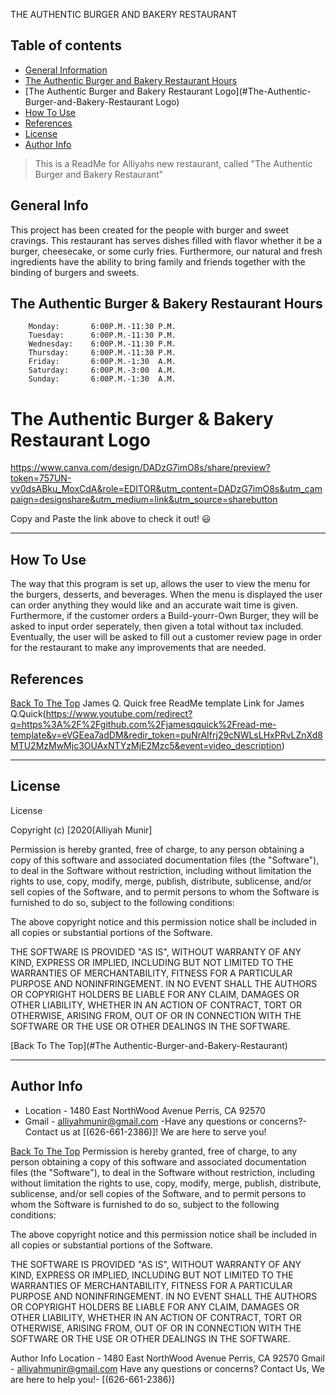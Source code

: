 THE AUTHENTIC BURGER AND BAKERY RESTAURANT
## Table of contents
- [General Information](#GeneralInformation)
- [The Authentic Burger and Bakery Restaurant Hours](#The-Authentic-Burger-and-Bakery-Restaurant-Hours)
- [The Authentic Burger and Bakery Restaurant Logo](#The-Authentic-Burger-and-Bakery-Restaurant Logo)
- [How To Use](#how-to-use)
- [References](#references)
- [License](#license)
- [Author Info](#author-info)

> This is a ReadMe for Alliyahs new restaurant, called "The Authentic Burger and Bakery Restaurant"

## General Info
This project has been created for the people with burger and sweet cravings. This restaurant has serves dishes filled with flavor whether it be a burger, cheesecake, or some curly fries. Furthermore, our natural and fresh ingredients have the ability to bring family and friends together with the binding of burgers and sweets. 

	
## The Authentic Burger & Bakery Restaurant Hours
        Monday:       6:00P.M.-11:30 P.M.
        Tuesday:      6:00P.M.-11:30 P.M.
        Wednesday:    6:00P.M.-11:30 P.M.
        Thursday:     6:00P.M.-11:30 P.M.
        Friday:       6:00P.M.-1:30  A.M. 
        Saturday:     6:00P.M.-3:00  A.M. 
        Sunday:       6:00P.M.-1:30  A.M.

# The Authentic Burger & Bakery Restaurant Logo

https://www.canva.com/design/DADzG7imO8s/share/preview?token=757UN-vv0dsABku_MoxCdA&role=EDITOR&utm_content=DADzG7imO8s&utm_campaign=designshare&utm_medium=link&utm_source=sharebutton

Copy and Paste the link above to check it out! 😃

---

## How To Use
The way that this program is set up, allows the user to view the menu for the burgers, desserts, and beverages. When the menu is displayed the user can order anything they would like and an accurate wait time is given. Furthermore, if the customer orders a Build-yourr-Own Burger, they will be asked to input order seperately, then given a total without tax included. Eventually, the user will be asked to fill out a customer review page in order for the restaurant to make any improvements that are needed.



## References
[Back To The Top](#Alliyah's-Speedy-Cupcakes)
 James Q. Quick free ReadMe template 
 Link for James Q.Quick(https://www.youtube.com/redirect?q=https%3A%2F%2Fgithub.com%2Fjamesqquick%2Fread-me-template&v=eVGEea7adDM&redir_token=puNrAIfrj29cNWLsLHxPRvLZnXd8MTU2MzMwMjc3OUAxNTYzMjE2Mzc5&event=video_description)

---

## License

 License

Copyright (c) [2020[Alliyah Munir]

Permission is hereby granted, free of charge, to any person obtaining a copy
of this software and associated documentation files (the "Software"), to deal
in the Software without restriction, including without limitation the rights
to use, copy, modify, merge, publish, distribute, sublicense, and/or sell
copies of the Software, and to permit persons to whom the Software is
furnished to do so, subject to the following conditions:

The above copyright notice and this permission notice shall be included in all
copies or substantial portions of the Software.

THE SOFTWARE IS PROVIDED "AS IS", WITHOUT WARRANTY OF ANY KIND, EXPRESS OR
IMPLIED, INCLUDING BUT NOT LIMITED TO THE WARRANTIES OF MERCHANTABILITY,
FITNESS FOR A PARTICULAR PURPOSE AND NONINFRINGEMENT. IN NO EVENT SHALL THE
AUTHORS OR COPYRIGHT HOLDERS BE LIABLE FOR ANY CLAIM, DAMAGES OR OTHER
LIABILITY, WHETHER IN AN ACTION OF CONTRACT, TORT OR OTHERWISE, ARISING FROM,
OUT OF OR IN CONNECTION WITH THE SOFTWARE OR THE USE OR OTHER DEALINGS IN THE
SOFTWARE.

[Back To The Top](#The Authentic-Burger-and-Bakery-Restaurant)

---

## Author Info
- Location - 1480 East NorthWood Avenue Perris, CA 92570
- Gmail - [alliyahmunir@gmail.com](https://gmail.com/alliyahmunir)
-Have any questions or concerns?-Contact us at [(626-661-2386)]! We are here to serve you!


[Back To The Top](#Alliyah's-Speedy-Cupcakes)
Permission is hereby granted, free of charge, to any person obtaining a copy of this software and associated documentation files (the "Software"), to deal in the Software without restriction, including without limitation the rights to use, copy, modify, merge, publish, distribute, sublicense, and/or sell copies of the Software, and to permit persons to whom the Software is furnished to do so, subject to the following conditions:

The above copyright notice and this permission notice shall be included in all copies or substantial portions of the Software.

THE SOFTWARE IS PROVIDED "AS IS", WITHOUT WARRANTY OF ANY KIND, EXPRESS OR IMPLIED, INCLUDING BUT NOT LIMITED TO THE WARRANTIES OF MERCHANTABILITY, FITNESS FOR A PARTICULAR PURPOSE AND NONINFRINGEMENT. IN NO EVENT SHALL THE AUTHORS OR COPYRIGHT HOLDERS BE LIABLE FOR ANY CLAIM, DAMAGES OR OTHER LIABILITY, WHETHER IN AN ACTION OF CONTRACT, TORT OR OTHERWISE, ARISING FROM, OUT OF OR IN CONNECTION WITH THE SOFTWARE OR THE USE OR OTHER DEALINGS IN THE SOFTWARE.



Author Info
Location - 1480 East NorthWood Avenue Perris, CA 92570
Gmail - alliyahmunir@gmail.com
Have any questions or concerns? Contact Us, We are here to help you!- [(626-661-2386)]
